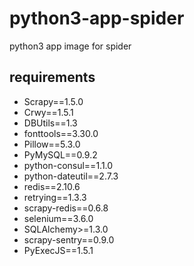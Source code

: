 # python3-app-spider
python3 app image for spider


## requirements

- Scrapy==1.5.0
- Crwy==1.5.1
- DBUtils==1.3
- fonttools==3.30.0
- Pillow==5.3.0
- PyMySQL==0.9.2
- python-consul==1.1.0
- python-dateutil==2.7.3
- redis==2.10.6
- retrying==1.3.3
- scrapy-redis==0.6.8
- selenium==3.6.0
- SQLAlchemy>=1.3.0
- scrapy-sentry==0.9.0
- PyExecJS==1.5.1
